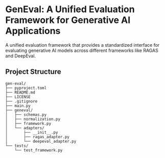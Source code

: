 # GenEval: A Unified Evaluation Framework for Generative AI Applications

A unified evaluation framework that provides a standardized interface for evaluating generative AI models across different frameworks like RAGAS and DeepEval.

## Project Structure

```
gen-eval/
├── pyproject.toml              
├── README.md                  
├── LICENSE                     
├── .gitignore                  
├── main.py                     
├── geneval/                    
│   ├── schemas.py             
│   ├── normalization.py       
│   ├── framework.py           
│   └── adapters/              
│       ├── __init__.py        
│       ├── ragas_adapter.py   
│       └── deepeval_adapter.py 
└── tests/                     
    └── test_framework.py      
```

